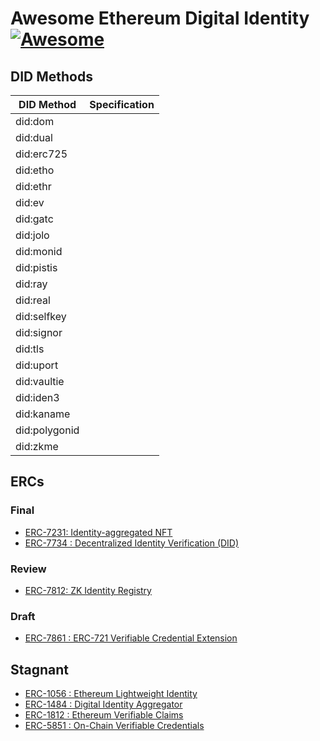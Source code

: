 # Awesome Ethereum Digital Identity [![Awesome](https://awesome.re/badge-flat2.svg)](https://awesome.re)

## DID Methods

| DID Method    | Specification |
| ------------- | ------------- |
| did:dom       |               |
| did:dual      |               |
| did:erc725    |               |
| did:etho      |               |
| did:ethr      |               |
| did:ev        |               |
| did:gatc      |               |
| did:jolo      |               |
| did:monid     |               |
| did:pistis    |               |
| did:ray       |               |
| did:real      |               |
| did:selfkey   |               |
| did:signor    |               |
| did:tls       |               |
| did:uport     |               |
| did:vaultie   |               |
| did:iden3     |               |
| did:kaname    |               |
| did:polygonid |               |
| did:zkme      |               |

## ERCs
### Final

- [ERC-7231: Identity-aggregated NFT](https://eips.ethereum.org/EIPS/eip-7231)
- [ERC-7734 : Decentralized Identity Verification (DID)](https://eips.ethereum.org/EIPS/eip-7734)

### Review

- [ERC-7812: ZK Identity Registry](https://eips.ethereum.org/EIPS/eip-7812)

### Draft

- [ERC-7861 : ERC-721 Verifiable Credential Extension](https://eips.ethereum.org/EIPS/eip-7861)

## Stagnant

- [ERC-1056 : Ethereum Lightweight Identity](https://eips.ethereum.org/EIPS/eip-1056)
- [ERC-1484 : Digital Identity Aggregator](https://eips.ethereum.org/EIPS/eip-1484)
- [ERC-1812 : Ethereum Verifiable Claims](https://eips.ethereum.org/EIPS/eip-1812)
- [ERC-5851 : On-Chain Verifiable Credentials](https://eips.ethereum.org/EIPS/eip-5851)